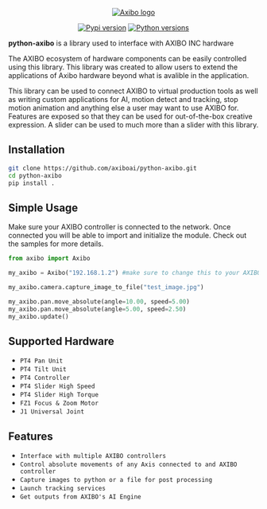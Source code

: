 <div>
    <p align="center">
        <a href="#readme">
            <img alt="Axibo logo" src="https://global-uploads.webflow.com/5edc12e499287365c3769453/6176cfc85658d3efc70f30b3_axlogo_white.svg">
        </a>
    </p>
    <p align="center">
        <a href="https://pypi.python.org/pypi/loguru"><img alt="Pypi version" src="https://img.shields.io/pypi/v/loguru.svg"></a>
        <a href="https://pypi.python.org/pypi/loguru"><img alt="Python versions" src="https://img.shields.io/badge/python-3.5%2B%20%7C%20PyPy-blue.svg"></a>
    </p>
    </p>
    </div>


**python-axibo** is a library used to interface with AXIBO INC hardware

The AXIBO ecosystem of hardware components can be easily controlled using this library. This library was created to allow users to extend the applications of Axibo hardware beyond what is avalible in the application.

This library can be used to connect AXIBO to virtual production tools as well as writing custom applications for AI, motion detect and tracking, stop motion animation and anything else a user may want to use AXIBO for. Features are exposed so that they can be used for out-of-the-box creative expression. A slider can be used to much more than a slider with this library. 

Installation
------------
```bash
git clone https://github.com/axiboai/python-axibo.git
cd python-axibo
pip install . 
```

Simple Usage
------------
Make sure your AXIBO controller is connected to the network. Once connected you will be able to import and initialize the module. Check out the samples for more details.
```python
from axibo import Axibo

my_axibo = Axibo("192.168.1.2") #make sure to change this to your AXIBO!

my_axibo.camera.capture_image_to_file("test_image.jpg")

my_axibo.pan.move_absolute(angle=10.00, speed=5.00)
my_axibo.pan.move_absolute(angle=5.00, speed=2.50)
my_axibo.update()
```

Supported Hardware
--------
* `PT4 Pan Unit`
* `PT4 Tilt Unit`
* `PT4 Controller`
* `PT4 Slider High Speed`
* `PT4 Slider High Torque`
* `FZ1 Focus & Zoom Motor`
* `J1 Universal Joint`

Features
--------

* `Interface with multiple AXIBO controllers`
* `Control absolute movements of any Axis connected to and AXIBO controller`
* `Capture images to python or a file for post processing`
* `Launch tracking services`
* `Get outputs from AXIBO's AI Engine`

